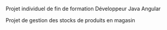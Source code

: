 Projet individuel de fin de formation Développeur Java Angular

Projet de gestion des stocks de produits en magasin

